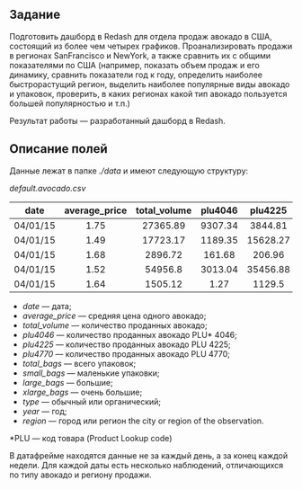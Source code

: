 ## Задание
Подготовить дашборд в Redash для отдела продаж авокадо в США, состоящий из более чем четырех графиков. Проанализировать продажи в регионах SanFrancisco и NewYork, а также сравнить их с общими показателями по США (например, показать объем продаж и его динамику, сравнить показатели год к году, определить наиболее быстрорастущий регион, выделить наиболее популярные виды авокадо и упаковок, проверить, в каких регионах какой тип авокадо пользуется большей популярностью и т.п.)

Результат работы — разработанный дашборд в Redash.

## Описание полей
 Данные лежат в папке <i>./data</i> и имеют следующую структуру:

  <i>default.avocado.csv</i>

 | **date** 	| **average_price** 	| **total_volume** 	| **plu4046** 	| **plu4225** 	| **plu4770** 	| **total_bags** 	| **small_bags** 	| **large_bags** 	| **xlarge_bags** 	|   **type**   	| **year** 	|     **region**     	|
|:--------:	|:-----------------:	|:----------------:	|:-----------:	|:-----------:	|:-----------:	|:--------------:	|:--------------:	|:--------------:	|:---------------:	|:------------:	|:--------:	|:------------------:	|
| 04/01/15 	|        1.75       	|     27365.89     	|   9307.34   	|   3844.81   	|    615.28   	|    13598.46    	|     13061.1    	|     537.36     	|        0        	|    organic   	|   2015   	|      Southeast     	|
| 04/01/15 	|        1.49       	|     17723.17     	|   1189.35   	|   15628.27  	|      0      	|     905.55     	|     905.55     	|        0       	|        0        	|    organic   	|   2015   	|       Chicago      	|
| 04/01/15 	|        1.68       	|      2896.72     	|    161.68   	|    206.96   	|      0      	|     2528.08    	|     2528.08    	|        0       	|        0        	|    organic   	|   2015   	| HarrisburgScranton 	|
| 04/01/15 	|        1.52       	|      54956.8     	|   3013.04   	|   35456.88  	|    1561.7   	|    14925.18    	|     11264.8    	|     3660.38    	|        0        	| conventional 	|   2015   	|     Pittsburgh     	|
| 04/01/15 	|        1.64       	|      1505.12     	|     1.27    	|    1129.5   	|      0      	|     374.35     	|     186.67     	|     187.68     	|        0        	|    organic   	|   2015   	|        Boise       	|

* <i>date</i> — дата;
* <i>average_price</i> — средняя цена одного авокадо;
* <i>total_volume</i> — количество проданных авокадо;
* <i>plu4046</i> — количество проданных авокадо PLU* 4046;
* <i>plu4225</i> — количество проданных авокадо PLU 4225;
* <i>plu4770</i> — количество проданных авокадо PLU 4770;
* <i>total_bags</i> — всего упаковок;
* <i>small_bags</i> — маленькие упаковки;
* <i>large_bags</i> — большие;
* <i>xlarge_bags</i> — очень большие;
* <i>type</i> — обычный или органический;
* <i>year</i> — год;
* <i>region</i> — город или регион the city or region of the observation.

*PLU</i> — код товара (Product Lookup code)

В датафрейме находятся данные не за каждый день, а за конец каждой недели. Для каждой даты есть несколько наблюдений, отличающихся по типу авокадо и региону продажи.